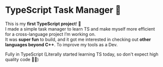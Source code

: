 # TypeScript Task Manager 📝

This is my **first TypeScript project**! 🎉  
I made a simple task manager to learn TS and make myself more efficient for a cross-language project I’m working on.  
It was **super fun** to build, and it got me interested in checking out **other languages beyond C++**. To improve my tools as a Dev.

Fully in TypeScript
(Literally started learning TS today, so don't expect high quality code 🙏😅)
